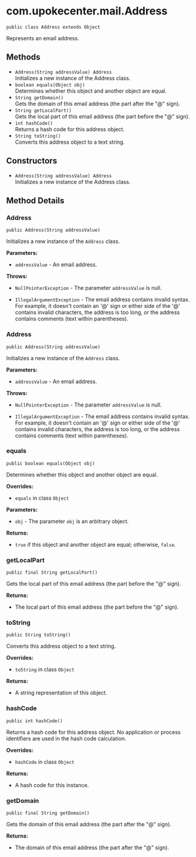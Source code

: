 # com.upokecenter.mail.Address

    public class Address extends Object

Represents an email address.

## Methods

* `Address​(String addressValue) Address`<br>
 Initializes a new instance of the Address
 class.
* `boolean equals​(Object obj)`<br>
 Determines whether this object and another object are equal.
* `String getDomain()`<br>
 Gets the domain of this email address (the part after the "@" sign).
* `String getLocalPart()`<br>
 Gets the local part of this email address (the part before the "@" sign).
* `int hashCode()`<br>
 Returns a hash code for this address object.
* `String toString()`<br>
 Converts this address object to a text string.

## Constructors

* `Address​(String addressValue) Address`<br>
 Initializes a new instance of the Address
 class.

## Method Details

### Address
    public Address​(String addressValue)
Initializes a new instance of the <code>Address</code>
 class.

**Parameters:**

* <code>addressValue</code> - An email address.

**Throws:**

* <code>NullPointerException</code> - The parameter <code>addressValue</code> is
 null.

* <code>IllegalArgumentException</code> - The email address contains invalid syntax.
 For example, it doesn't contain an '@' sign or either side of the '@'
 contains invalid characters, the address is too long, or the address
 contains comments (text within parentheses).

### Address
    public Address​(String addressValue)
Initializes a new instance of the <code>Address</code>
 class.

**Parameters:**

* <code>addressValue</code> - An email address.

**Throws:**

* <code>NullPointerException</code> - The parameter <code>addressValue</code> is
 null.

* <code>IllegalArgumentException</code> - The email address contains invalid syntax.
 For example, it doesn't contain an '@' sign or either side of the '@'
 contains invalid characters, the address is too long, or the address
 contains comments (text within parentheses).

### equals
    public boolean equals​(Object obj)
Determines whether this object and another object are equal.

**Overrides:**

* <code>equals</code>&nbsp;in class&nbsp;<code>Object</code>

**Parameters:**

* <code>obj</code> - The parameter <code>obj</code> is an arbitrary object.

**Returns:**

* <code>true</code> if this object and another object are equal; otherwise,
 <code>false</code>.

### getLocalPart
    public final String getLocalPart()
Gets the local part of this email address (the part before the "@" sign).

**Returns:**

* The local part of this email address (the part before the "@" sign).

### toString
    public String toString()
Converts this address object to a text string.

**Overrides:**

* <code>toString</code>&nbsp;in class&nbsp;<code>Object</code>

**Returns:**

* A string representation of this object.

### hashCode
    public int hashCode()
Returns a hash code for this address object. No application or process
 identifiers are used in the hash code calculation.

**Overrides:**

* <code>hashCode</code>&nbsp;in class&nbsp;<code>Object</code>

**Returns:**

* A hash code for this instance.

### getDomain
    public final String getDomain()
Gets the domain of this email address (the part after the "@" sign).

**Returns:**

* The domain of this email address (the part after the "@" sign).
